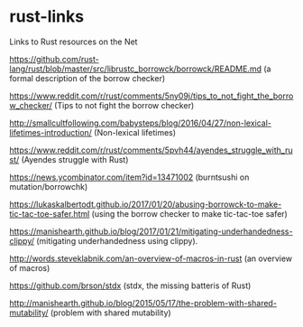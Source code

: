 # rust-links
Links to Rust resources on the Net

https://github.com/rust-lang/rust/blob/master/src/librustc_borrowck/borrowck/README.md (a formal description of
the borrow checker)

https://www.reddit.com/r/rust/comments/5ny09j/tips_to_not_fight_the_borrow_checker/ (Tips to not fight the 
borrow checker)

http://smallcultfollowing.com/babysteps/blog/2016/04/27/non-lexical-lifetimes-introduction/ (Non-lexical lifetimes)

https://www.reddit.com/r/rust/comments/5pvh44/ayendes_struggle_with_rust/ (Ayendes struggle with Rust)

https://news.ycombinator.com/item?id=13471002 (burntsushi on mutation/borrowchk)

https://lukaskalbertodt.github.io/2017/01/20/abusing-borrowck-to-make-tic-tac-toe-safer.html (using the borrow
checker to make tic-tac-toe safer)

https://manishearth.github.io/blog/2017/01/21/mitigating-underhandedness-clippy/ (mitigating underhandedness using clippy).

http://words.steveklabnik.com/an-overview-of-macros-in-rust (an overview of macros)

https://github.com/brson/stdx (stdx, the missing batteris of Rust)

http://manishearth.github.io/blog/2015/05/17/the-problem-with-shared-mutability/ (problem with shared mutability)
